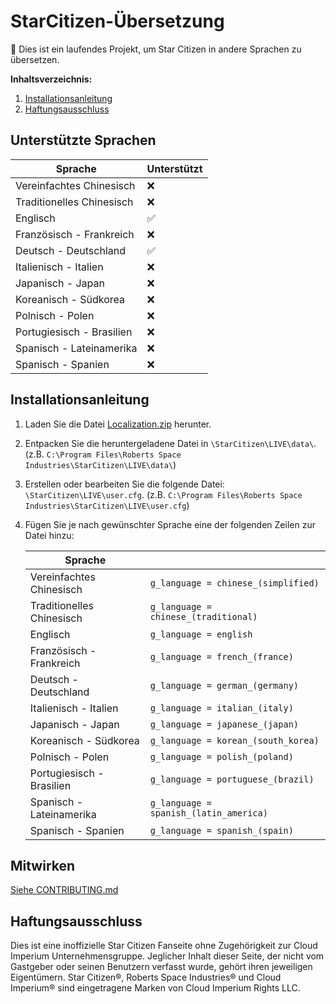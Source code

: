 # StarCitizen-Übersetzung

🚧 Dies ist ein laufendes Projekt, um Star Citizen in andere Sprachen zu übersetzen.

**Inhaltsverzeichnis:**
1. [Installationsanleitung](#installationsanleitung)
3. [Haftungsausschluss](#haftungsausschluss)

## Unterstützte Sprachen

| Sprache | Unterstützt |
|---|---|
| Vereinfachtes Chinesisch | ❌ |
| Traditionelles Chinesisch | ❌ |
| Englisch | ✅ |
| Französisch - Frankreich | ❌ |
| Deutsch - Deutschland | ✅ |
| Italienisch - Italien | ❌ |
| Japanisch - Japan | ❌ |
| Koreanisch - Südkorea | ❌ |
| Polnisch - Polen | ❌ |
| Portugiesisch - Brasilien | ❌ |
| Spanisch - Lateinamerika | ❌ |
| Spanisch - Spanien | ❌ |

## Installationsanleitung
1. Laden Sie die Datei [Localization.zip](https://github.com/Dymerz/StarCitizen-Localization/releases/latest/download/Localization.zip) herunter.
2. Entpacken Sie die heruntergeladene Datei in `\StarCitizen\LIVE\data\`. (z.B. `C:\Program Files\Roberts Space Industries\StarCitizen\LIVE\data\`)
3. Erstellen oder bearbeiten Sie die folgende Datei: `\StarCitizen\LIVE\user.cfg`. (z.B. `C:\Program Files\Roberts Space Industries\StarCitizen\LIVE\user.cfg`)
4. Fügen Sie je nach gewünschter Sprache eine der folgenden Zeilen zur Datei hinzu:

    | Sprache  |   |
    |---|---|
    | Vereinfachtes Chinesisch | `g_language = chinese_(simplified)` |
    | Traditionelles Chinesisch | `g_language = chinese_(traditional)` |
    | Englisch | `g_language = english` |
    | Französisch - Frankreich | `g_language = french_(france)` |
    | Deutsch - Deutschland | `g_language = german_(germany)` |
    | Italienisch - Italien | `g_language = italian_(italy)` |
    | Japanisch - Japan | `g_language = japanese_(japan)` |
    | Koreanisch - Südkorea | `g_language = korean_(south_korea)` |
    | Polnisch - Polen | `g_language = polish_(poland)` |
    | Portugiesisch - Brasilien | `g_language = portuguese_(brazil)` |
    | Spanisch - Lateinamerika | `g_language = spanish_(latin_america)` |
    | Spanisch - Spanien | `g_language = spanish_(spain)` |

## Mitwirken
[Siehe CONTRIBUTING.md](CONTRIBUTING.md)

## Haftungsausschluss

Dies ist eine inoffizielle Star Citizen Fanseite ohne Zugehörigkeit zur Cloud Imperium Unternehmensgruppe. Jeglicher Inhalt dieser Seite, der nicht vom Gastgeber oder seinen Benutzern verfasst wurde, gehört ihren jeweiligen Eigentümern. Star Citizen®, Roberts Space Industries® und Cloud Imperium® sind eingetragene Marken von Cloud Imperium Rights LLC.
